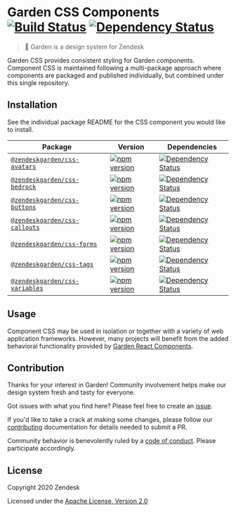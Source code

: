 # Garden CSS Components [![Build Status][build status badge]][build status link] [![Dependency Status][dependency status badge]][dependency status link]

[build status badge]: https://flat.badgen.net/circleci/github/zendeskgarden/css-components/main?label=build
[build status link]: https://circleci.com/gh/zendeskgarden/css-components/tree/main
[dependency status badge]: https://flat.badgen.net/david/dev/zendeskgarden/css-components?label=dependencies
[dependency status link]: https://david-dm.org/zendeskgarden/css-components?type=dev

> :seedling: Garden is a design system for Zendesk

Garden CSS provides consistent styling for Garden components. Component
CSS is maintained following a multi-package approach where components
are packaged and published individually, but combined under this single
repository.

## Installation

See the individual package README for the CSS component you would like
to install.

| Package                                              | Version                                                     | Dependencies                                                                   |
| ---------------------------------------------------- | ----------------------------------------------------------- | ------------------------------------------------------------------------------ |
| [`@zendeskgarden/css-avatars`](packages/avatars)     | [![npm version][avatars npm version]][avatars npm link]     | [![Dependency Status][avatars dependency status]][avatars dependency link]     |
| [`@zendeskgarden/css-bedrock`](packages/bedrock)     | [![npm version][bedrock npm version]][bedrock npm link]     | [![Dependency Status][bedrock dependency status]][bedrock dependency link]     |
| [`@zendeskgarden/css-buttons`](packages/buttons)     | [![npm version][buttons npm version]][buttons npm link]     | [![Dependency Status][buttons dependency status]][buttons dependency link]     |
| [`@zendeskgarden/css-callouts`](packages/callouts)   | [![npm version][callouts npm version]][callouts npm link]   | [![Dependency Status][callouts dependency status]][callouts dependency link]   |
| [`@zendeskgarden/css-forms`](packages/forms)         | [![npm version][forms npm version]][forms npm link]         | [![Dependency Status][forms dependency status]][forms dependency link]         |
| [`@zendeskgarden/css-tags`](packages/tags)           | [![npm version][tags npm version]][tags npm link]           | [![Dependency Status][tags dependency status]][tags dependency link]           |
| [`@zendeskgarden/css-variables`](packages/variables) | [![npm version][variables npm version]][variables npm link] | [![Dependency Status][variables dependency status]][variables dependency link] |

[avatars npm version]: https://flat.badgen.net/npm/v/@zendeskgarden/css-avatars
[avatars npm link]: https://www.npmjs.com/package/@zendeskgarden/css-avatars
[avatars dependency status]: https://flat.badgen.net/david/dep/zendeskgarden/css-components/packages/avatars
[avatars dependency link]: https://david-dm.org/zendeskgarden/css-components?path=packages/avatars
[bedrock npm version]: https://flat.badgen.net/npm/v/@zendeskgarden/css-bedrock
[bedrock npm link]: https://www.npmjs.com/package/@zendeskgarden/css-bedrock
[bedrock dependency status]: https://flat.badgen.net/david/dep/zendeskgarden/css-components/packages/bedrock
[bedrock dependency link]: https://david-dm.org/zendeskgarden/css-components?path=packages/bedrock
[buttons npm version]: https://flat.badgen.net/npm/v/@zendeskgarden/css-buttons
[buttons npm link]: https://www.npmjs.com/package/@zendeskgarden/css-buttons
[buttons dependency status]: https://flat.badgen.net/david/dep/zendeskgarden/css-components/packages/buttons
[buttons dependency link]: https://david-dm.org/zendeskgarden/css-components?path=packages/buttons
[callouts npm version]: https://flat.badgen.net/npm/v/@zendeskgarden/css-callouts
[callouts npm link]: https://www.npmjs.com/package/@zendeskgarden/css-callouts
[callouts dependency status]: https://flat.badgen.net/david/dep/zendeskgarden/css-components/packages/callouts
[callouts dependency link]: https://david-dm.org/zendeskgarden/css-components?path=packages/callouts
[forms npm version]: https://flat.badgen.net/npm/v/@zendeskgarden/css-forms
[forms npm link]: https://www.npmjs.com/package/@zendeskgarden/css-forms
[forms dependency status]: https://flat.badgen.net/david/dep/zendeskgarden/css-components/packages/forms
[forms dependency link]: https://david-dm.org/zendeskgarden/css-components?path=packages/forms
[tags npm version]: https://flat.badgen.net/npm/v/@zendeskgarden/css-tags
[tags npm link]: https://www.npmjs.com/package/@zendeskgarden/css-tags
[tags dependency status]: https://flat.badgen.net/david/dep/zendeskgarden/css-components/packages/tags
[tags dependency link]: https://david-dm.org/zendeskgarden/css-components?path=packages/tags
[variables npm version]: https://flat.badgen.net/npm/v/@zendeskgarden/css-variables
[variables npm link]: https://www.npmjs.com/package/@zendeskgarden/css-variables
[variables dependency status]: https://flat.badgen.net/david/dep/zendeskgarden/css-components/packages/variables?label=dependencies
[variables dependency link]: https://david-dm.org/zendeskgarden/css-components?path=packages/variables

## Usage

Component CSS may be used in isolation or together with a variety of web
application frameworks. However, many projects will benefit from the
added behavioral functionality provided by [Garden React
Components](https://github.com/zendeskgarden/react-components).

## Contribution

Thanks for your interest in Garden! Community involvement helps make our
design system fresh and tasty for everyone.

Got issues with what you find here? Please feel free to create an
[issue](https://github.com/zendeskgarden/css-components/issues/new).

If you'd like to take a crack at making some changes, please follow our
[contributing](.github/CONTRIBUTING.md) documentation for details
needed to submit a PR.

Community behavior is benevolently ruled by a [code of
conduct](.github/CODE_OF_CONDUCT.md). Please participate accordingly.

## License

Copyright 2020 Zendesk

Licensed under the [Apache License, Version 2.0](LICENSE.md)
